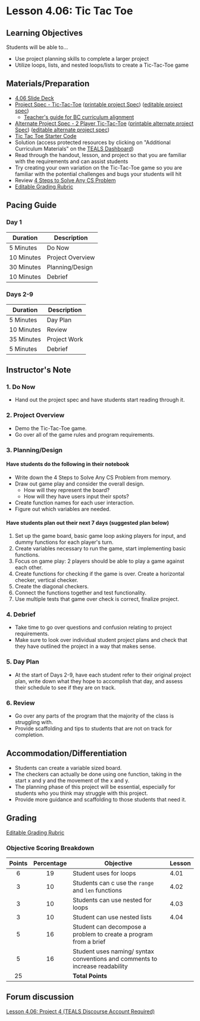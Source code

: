# Lesson 4.06: Tic Tac Toe

## Learning Objectives

Students will be able to...

* Use project planning skills to complete a larger project
* Utilize loops, lists, and nested loops/lists to create a Tic-Tac-Toe game

## Materials/Preparation

* [4.06 Slide Deck](https://github.com/TEALSK12/2nd-semester-introduction-to-computer-science/raw/master/units/3_unit/slidedecks/Intro%20Python%204.06%20TEALS.pptx)
* [Project Spec - Tic-Tac-Toe][] ([printable project Spec][]) ([editable project spec][])
  * [Teacher's guide for BC curriculum alignment](project_canada.md)
* [Alternate Project Spec - 2 Player Tic-Tac-Toe][] ([printable alternate project Spec][]) ([editable alternate project spec][])
* [Tic Tac Toe Starter Code](https://github.com/TEALSK12/2nd-semester-introduction-to-computer-science/raw/master/units/4_unit/06_lesson/tictactoe_starter_code.py)
* Solution (access protected resources by clicking on "Additional Curriculum Materials" on the [TEALS Dashboard])
* Read through the handout, lesson, and project so that you are familiar with the requirements and can assist students
* Try creating your own variation on the Tic-Tac-Toe game so you are familiar with the potential challenges and bugs your students will hit
* Review [4 Steps to Solve Any CS Problem][]
* [Editable Grading Rubric](https://github.com/TEALSK12/2nd-semester-introduction-to-computer-science/raw/master/units/4_unit/06_lesson/rubric.docx)

## Pacing Guide

### Day 1

| **Duration**   | **Description** |
| ---------- | ----------- |
| 5 Minutes  | Do Now      |
| 10 Minutes | Project Overview      |
| 30 Minutes | Planning/Design   |
| 10 Minutes | Debrief  |

### Days 2-9

|**Duration** |  **Description**           |
|---|---|
| 5 Minutes  | Day Plan    |
| 10 Minutes | Review      |
| 35 Minutes | Project Work|
| 5 Minutes | Debrief     |

## Instructor's Note

### 1. Do Now

* Hand out the project spec and have students start reading through it.

### 2. Project Overview

* Demo the Tic-Tac-Toe game.
* Go over all of the game rules and program requirements.

### 3. Planning/Design

#### Have students do the following in their notebook

* Write down the 4 Steps to Solve Any CS Problem from memory.
* Draw out game play and consider the overall design.
  * How will they represent the board?
  * How will they have users input their spots?
* Create function names for each user interaction.  
* Figure out which variables are needed.

#### Have students plan out their next 7 days (suggested plan below)

1. Set up the game board, basic game loop asking players for input, and dummy functions for each player's turn.
2. Create variables necessary to run the game, start implementing basic functions.
3. Focus on game play: 2 players should be able to play a game against each other.
4. Create functions for checking if the game is over. Create a horizontal checker, vertical checker.
5. Create the diagonal checkers.
6. Connect the functions together and test functionality.
7. Use multiple tests that game over check is correct, finalize project.

### 4. Debrief

* Take time to go over questions and confusion relating to project requirements.
* Make sure to look over individual student project plans and check that they have outlined the project in a way that makes sense.

### 5. Day Plan

* At the start of Days 2-9, have each student refer to their original project plan, write down what they hope to accomplish that day, and assess their schedule to see if they are on track.

### 6. Review

* Go over any parts of the program that the majority of the class is struggling with.
* Provide scaffolding and tips to students that are not on track for completion.

## Accommodation/Differentiation

* Students can create a variable sized board.
* The checkers can actually be done using one function, taking in the start x and y and the movement of the x and y.
* The planning phase of this project will be essential, especially for students who you think may struggle with this project.
* Provide more guidance and scaffolding to those students that need it.

## Grading

[Editable Grading Rubric](https://github.com/TEALSK12/2nd-semester-introduction-to-computer-science/raw/master/units/4_unit/06_lesson/rubric.docx)

### Objective Scoring Breakdown

| Points | Percentage| Objective | Lesson |
| :---: | :---: | --- | --- |
| 6 | 19 | Student uses for loops | 4.01 |
| 3 | 10 | Students can c use the `range` and `len` functions |4.02 |
| 3 | 10 | Students can use nested for loops |4.03 |
| 3 | 10 | Student can use nested lists |4.04 |
| 5 | 16| Student can decompose a problem to create a program from a brief||
| 5 | 16 | Student uses naming/ syntax conventions and comments to increase readability |
| 25 | |**Total Points**|| |

## Forum discussion

[Lesson 4.06: Project 4 (TEALS Discourse Account Required)](https://forums.tealsk12.org/c/unit-4-looping/lesson-4-06-tic-tac-toe)

[Project Spec - Tic-Tac-Toe]: project.md
[Alternate Project Spec - 2 Player Tic-Tac-Toe]: alternate_project.md
[TEALS Dashboard]:http:/www.tealsk12.org/dashboard
[4 Steps to Solve Any CS Problem]:https://github.com/TEALS-IntroCS/2nd-semester-introduction-to-computer-science-principles/raw/master/units/4%20Steps%20to%20Solve%20Any%20CS%20Problem.pdf

[printable project Spec]: https://github.com/TEALSK12/2nd-semester-introduction-to-computer-science/raw/master/units/4_unit/06_lesson/project.pdf
[editable project spec]: https://github.com/TEALSK12/2nd-semester-introduction-to-computer-science/raw/master/units/4_unit/06_lesson/project.docx
[printable alternate project Spec]: https://github.com/TEALSK12/2nd-semester-introduction-to-computer-science/raw/master/units/4_unit/06_lesson/projecta.pdf
[editable alternate project spec]: https://github.com/TEALSK12/2nd-semester-introduction-to-computer-science/raw/master/units/4_unit/06_lesson/projecta.docx
